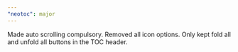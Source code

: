 ```yaml
---
"neotoc": major
---
```


Made auto scrolling compulsory. Removed all icon options. Only kept fold all and unfold all buttons in the TOC header.
